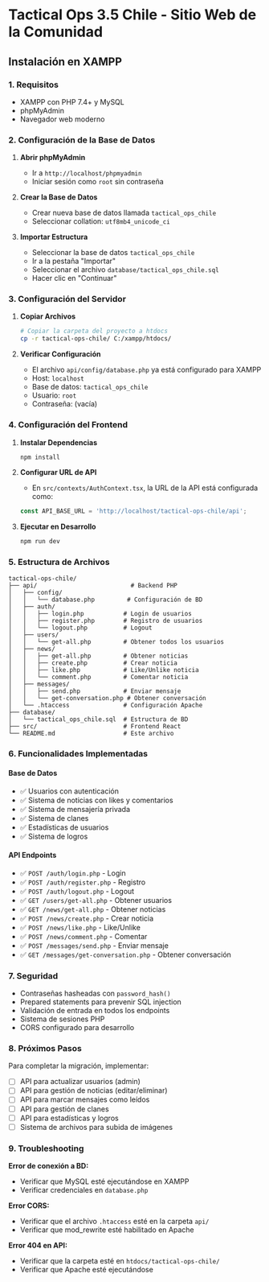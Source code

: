 # Tactical Ops 3.5 Chile - Sitio Web de la Comunidad

## Instalación en XAMPP

### 1. Requisitos
- XAMPP con PHP 7.4+ y MySQL
- phpMyAdmin
- Navegador web moderno

### 2. Configuración de la Base de Datos

1. **Abrir phpMyAdmin**
   - Ir a `http://localhost/phpmyadmin`
   - Iniciar sesión como `root` sin contraseña

2. **Crear la Base de Datos**
   - Crear nueva base de datos llamada `tactical_ops_chile`
   - Seleccionar collation: `utf8mb4_unicode_ci`

3. **Importar Estructura**
   - Seleccionar la base de datos `tactical_ops_chile`
   - Ir a la pestaña "Importar"
   - Seleccionar el archivo `database/tactical_ops_chile.sql`
   - Hacer clic en "Continuar"

### 3. Configuración del Servidor

1. **Copiar Archivos**
   ```bash
   # Copiar la carpeta del proyecto a htdocs
   cp -r tactical-ops-chile/ C:/xampp/htdocs/
   ```

2. **Verificar Configuración**
   - El archivo `api/config/database.php` ya está configurado para XAMPP
   - Host: `localhost`
   - Base de datos: `tactical_ops_chile`
   - Usuario: `root`
   - Contraseña: (vacía)

### 4. Configuración del Frontend

1. **Instalar Dependencias**
   ```bash
   npm install
   ```

2. **Configurar URL de API**
   - En `src/contexts/AuthContext.tsx`, la URL de la API está configurada como:
   ```typescript
   const API_BASE_URL = 'http://localhost/tactical-ops-chile/api';
   ```

3. **Ejecutar en Desarrollo**
   ```bash
   npm run dev
   ```

### 5. Estructura de Archivos

```
tactical-ops-chile/
├── api/                          # Backend PHP
│   ├── config/
│   │   └── database.php         # Configuración de BD
│   ├── auth/
│   │   ├── login.php           # Login de usuarios
│   │   ├── register.php        # Registro de usuarios
│   │   └── logout.php          # Logout
│   ├── users/
│   │   └── get-all.php         # Obtener todos los usuarios
│   ├── news/
│   │   ├── get-all.php         # Obtener noticias
│   │   ├── create.php          # Crear noticia
│   │   ├── like.php            # Like/Unlike noticia
│   │   └── comment.php         # Comentar noticia
│   ├── messages/
│   │   ├── send.php            # Enviar mensaje
│   │   └── get-conversation.php # Obtener conversación
│   └── .htaccess               # Configuración Apache
├── database/
│   └── tactical_ops_chile.sql  # Estructura de BD
├── src/                        # Frontend React
└── README.md                   # Este archivo
```

### 6. Funcionalidades Implementadas

#### Base de Datos
- ✅ Usuarios con autenticación
- ✅ Sistema de noticias con likes y comentarios
- ✅ Sistema de mensajería privada
- ✅ Sistema de clanes
- ✅ Estadísticas de usuarios
- ✅ Sistema de logros

#### API Endpoints
- ✅ `POST /auth/login.php` - Login
- ✅ `POST /auth/register.php` - Registro
- ✅ `POST /auth/logout.php` - Logout
- ✅ `GET /users/get-all.php` - Obtener usuarios
- ✅ `GET /news/get-all.php` - Obtener noticias
- ✅ `POST /news/create.php` - Crear noticia
- ✅ `POST /news/like.php` - Like/Unlike
- ✅ `POST /news/comment.php` - Comentar
- ✅ `POST /messages/send.php` - Enviar mensaje
- ✅ `GET /messages/get-conversation.php` - Obtener conversación

### 7. Seguridad

- Contraseñas hasheadas con `password_hash()`
- Prepared statements para prevenir SQL injection
- Validación de entrada en todos los endpoints
- Sistema de sesiones PHP
- CORS configurado para desarrollo

### 8. Próximos Pasos

Para completar la migración, implementar:
- [ ] API para actualizar usuarios (admin)
- [ ] API para gestión de noticias (editar/eliminar)
- [ ] API para marcar mensajes como leídos
- [ ] API para gestión de clanes
- [ ] API para estadísticas y logros
- [ ] Sistema de archivos para subida de imágenes

### 9. Troubleshooting

**Error de conexión a BD:**
- Verificar que MySQL esté ejecutándose en XAMPP
- Verificar credenciales en `database.php`

**Error CORS:**
- Verificar que el archivo `.htaccess` esté en la carpeta `api/`
- Verificar que mod_rewrite esté habilitado en Apache

**Error 404 en API:**
- Verificar que la carpeta esté en `htdocs/tactical-ops-chile/`
- Verificar que Apache esté ejecutándose